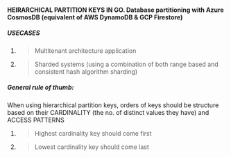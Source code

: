 #### HEIRARCHICAL PARTITION KEYS IN GO. Database partitioning with Azure CosmosDB (equivalent of AWS DynamoDB & GCP Firestore)

##### USECASES

1. > Multitenant architecture application
2. > Sharded systems (using a combination of both range based and consistent hash algorithm sharding)

##### General rule of thumb:

When using hierarchical partition keys, orders of keys should be structure based on their CARDINALITY (the no. of distinct values they have) and ACCESS PATTERNS

1. > Highest cardinality key should come first
2. > Lowest cardinality key should come last
